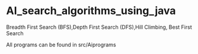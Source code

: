 # AI_search_algorithms_using_java
Breadth First Search (BFS),Depth First Search (DFS),Hill Climbing, Best First Search

All programs can be found in src/Aiprograms
